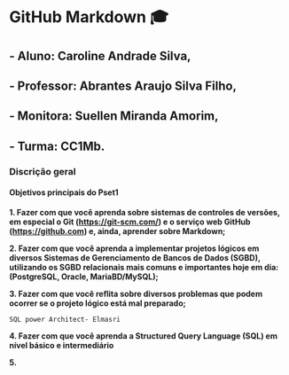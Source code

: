 # GitHub Markdown 🎓

## - Aluno: Caroline Andrade Silva,
## - Professor: Abrantes Araujo Silva Filho,
## - Monitora: Suellen Miranda Amorim,
## - Turma: CC1Mb.

### Discrição geral
#### Objetivos principais do Pset1

**1. Fazer com que você aprenda sobre sistemas de controles de versões, em especial o Git (https://git-scm.com/) e o serviço web GitHub (https://github.com) e, ainda, aprender sobre Markdown;**
<!-- serve para ocutar conteúdos -->

**2. Fazer com que você aprenda a implementar projetos lógicos em diversos Sistemas de Gerenciamento de Bancos de Dados (SGBD), utilizando os SGBD relacionais mais comuns e importantes hoje em dia: (PostgreSQL, Oracle, MariaBD/MySQL);**


**3. Fazer com que você reflita sobre diversos problemas que podem ocorrer se o projeto lógico está mal preparado;**

    SQL power Architect- Elmasri

**4. Fazer com que você aprenda a Structured Query Language (SQL) em nível básico e intermediário**

**5.**
